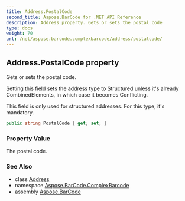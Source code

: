 ```yaml
---
title: Address.PostalCode
second_title: Aspose.BarCode for .NET API Reference
description: Address property. Gets or sets the postal code
type: docs
weight: 70
url: /net/aspose.barcode.complexbarcode/address/postalcode/
---
```

## Address.PostalCode property

Gets or sets the postal code.

Setting this field sets the address type to Structured unless it's already CombinedElements, in which case it becomes Conflicting.

This field is only used for structured addresses. For this type, it's mandatory.

```csharp
public string PostalCode { get; set; }
```

### Property Value

The postal code.

### See Also

* class [Address](../)
* namespace [Aspose.BarCode.ComplexBarcode](../../address/)
* assembly [Aspose.BarCode](../../../)


